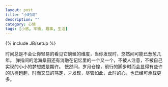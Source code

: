 ```yaml
---
layout: post
title: "小时间"
description: ""
category: 心情
tags: [小感, 牢骚, 趣事, 生活]
---
```

{% include JB/setup %}

时间总是不会让你轻易的看见它蜿蜒的维度，当你发现时，悠然间可能已葱葱几年。 弹指间的沧海桑田还有消融在记忆里的一个又一个，不被人注意，不被自己实现的小小的梦想或是期许。 恍然间，岁月仓惶，前行的脚步时而会显得有些许的彷徨趔趄，时而又显的笃定，才发现，尽管如此，此时的心，也已经可承载更多。
